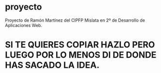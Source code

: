 # proyecto
Proyecto de Ramón Martínez del CIPFP Mislata en 2º de Desarrollo de Aplicaciones Web.

# SI TE QUIERES COPIAR HAZLO PERO LUEGO POR LO MENOS DI DE DONDE HAS SACADO LA IDEA.

